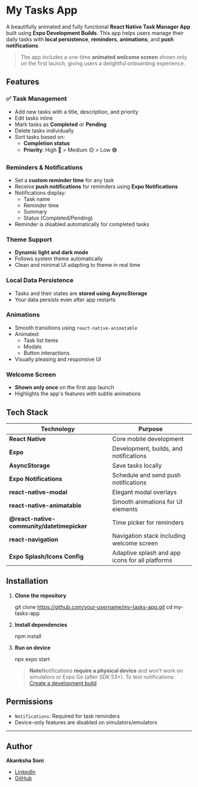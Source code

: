 # My Tasks App

A beautifully animated and fully functional **React Native Task Manager App** built using **Expo Development Builds**. This app helps users manage their daily tasks with **local persistence**, **reminders**, **animations**, and **push notifications**.

>The app includes a one-time **animated welcome screen** shown only on the first launch, giving users a delightful onboarding experience.

## Features

### ✅ Task Management

* Add new tasks with a title, description, and priority
* Edit tasks inline
* Mark tasks as **Completed** or **Pending**
* Delete tasks individually
* Sort tasks based on:
  * **Completion status**
  * **Priority**: High 🔴 > Medium 🟡 > Low 🟢

### Reminders & Notifications

* Set a **custom reminder time** for any task
* Receive **push notifications** for reminders using **Expo Notifications**
* Notifications display:
  * Task name
  * Reminder time
  * Summary
  * Status (Completed/Pending)
* Reminder is disabled automatically for completed tasks

### Theme Support

* **Dynamic light and dark mode**
* Follows system theme automatically
* Clean and minimal UI adapting to theme in real time

### Local Data Persistence

* Tasks and their states are **stored using AsyncStorage**
* Your data persists even after app restarts

### Animations

* Smooth transitions using `react-native-animatable`
* Animated:
  * Task list items
  * Modals
  * Button interactions
* Visually pleasing and responsive UI

### Welcome Screen

* **Shown only once** on the first app launch
* Highlights the app's features with subtle animations

## Tech Stack

| Technology                                 | Purpose                                         |
| ------------------------------------------ | ----------------------------------------------- |
| **React Native**                           | Core mobile development                         |
| **Expo**                                   | Development, builds, and notifications          |
| **AsyncStorage**                           | Save tasks locally                              |
| **Expo Notifications**                     | Schedule and send push notifications            |
| **react-native-modal**                     | Elegant modal overlays                          |
| **react-native-animatable**                | Smooth animations for UI elements               |
| **@react-native-community/datetimepicker** | Time picker for reminders                       |
| **react-navigation**                       | Navigation stack including welcome screen       |
| **Expo Splash/Icons Config**               | Adaptive splash and app icons for all platforms |

## Installation

1. **Clone the repository**

   git clone https://github.com/your-username/my-tasks-app.git
   cd my-tasks-app

2. **Install dependencies**

   npm install

3. **Run on device**

   npx expo start

   > **Note**Notifications **require a physical device** and won’t work on simulators or Expo Go (after SDK 53+).
   > To test notifications: [Create a development build](https://docs.expo.dev/develop/development-builds/introduction/)


## Permissions

* `Notifications`: Required for task reminders
* Device-only features are disabled on simulators/emulators

---

## Author

**Akanksha Soni**

* [LinkedIn](https://www.linkedin.com/in/akankshasoni024)
* [GitHub](https://github.com/akankshasoni024)

